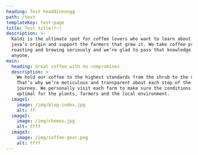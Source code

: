 ```yaml
---
heading: Test headdinnnngg
path: /test
templateKey: test-page
title: Test title!!~!
description: >-
  Kaldi is the ultimate spot for coffee lovers who want to learn about their
  java’s origin and support the farmers that grew it. We take coffee production,
  roasting and brewing seriously and we’re glad to pass that knowledge to
  anyone.
main:
  heading: Great coffee with no compromises
  description: >
    We hold our coffee to the highest standards from the shrub to the cup.
    That’s why we’re meticulous and transparent about each step of the coffee’s
    journey. We personally visit each farm to make sure the conditions are
    optimal for the plants, farmers and the local environment.
  image1:
    image: /img/blog-index.jpg
    alt: ff
  image2:
    image: /img/chemex.jpg
    alt: ffff
  image3:
    image: /img/coffee-gear.png
    alt: ffff
---
```


